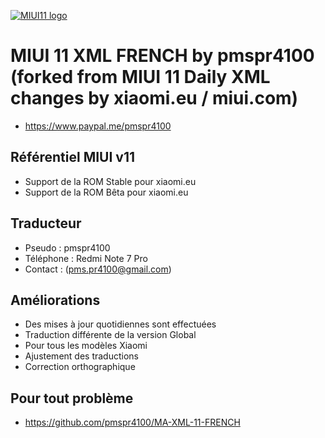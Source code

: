 [![MIUI11 logo](https://i.imgur.com/A44OaCG.gif)](https://xiaomi.eu/)

# MIUI 11 XML FRENCH by pmspr4100 (forked from MIUI 11 Daily XML changes by xiaomi.eu / miui.com)
* https://www.paypal.me/pmspr4100

## Référentiel MIUI v11
* Support de la ROM Stable pour xiaomi.eu
* Support de la ROM Bêta pour xiaomi.eu

## Traducteur
* Pseudo : pmspr4100
* Téléphone : Redmi Note 7 Pro
* Contact : (pms.pr4100@gmail.com)

## Améliorations
* Des mises à jour quotidiennes sont effectuées
* Traduction différente de la version Global
* Pour tous les modèles Xiaomi
* Ajustement des traductions
* Correction orthographique

## Pour tout problème
* https://github.com/pmspr4100/MA-XML-11-FRENCH

